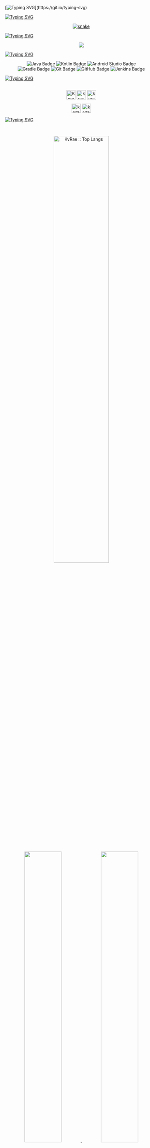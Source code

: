 [![Typing SVG](https://readme-typing-svg.herokuapp.com?font=VT323&size=40&color=13FF08&background=847E8700&center=true&vCenter=true&width=1000&lines=Initializing+terminal+...;User%3A+KvRae;Password%3A+********;cd+%2Fhome%2FKvrae%2Fscripts;cat+About.txt;Hello+world!;My+name+is+karam;U+can+call+me+KvRae+on+the+net;I'm+a+Software+Engineering+Student;And+I+have+%2B8+years+learning;about+computers+and+tech+stuff...;U+wana+know+more+right+%3F+;Go+get+me+on+socials+down+below+;see+you+soon+I+gtg+...;Exit.;Closing+terminal...)](https://git.io/typing-svg)

[![Typing SVG](https://readme-typing-svg.herokuapp.com?font=VT323&size=40&color=00F737&center=true&vCenter=true&width=1000&lines=Snake_Eat_Grid)](https://git.io/typing-svg)

<div align="center">
  <a href="http://kvrae.github.io/">
  <img  src="https://user-images.githubusercontent.com/58667227/229009150-66bd68d8-e0c7-49ab-afb0-606d923c3e83.svg"
       alt="snake" /></a>
</div>
  
  [![Typing SVG](https://readme-typing-svg.herokuapp.com?font=VT323&size=40&color=00F737&center=true&vCenter=true&width=1000&lines=Visitors_Counter)](https://git.io/typing-svg)
   <br>
  <p align="center">
  <img  src="https://profile-counter.glitch.me/KvRae/count.svg" />
  </p>

  [![Typing SVG](https://readme-typing-svg.herokuapp.com?font=VT323&size=40&color=00F737&center=true&vCenter=true&width=1000&lines=Languages_And_Tools)](https://git.io/typing-svg)

  <div align="center">

  ![Java Badge](https://img.shields.io/badge/Java-007396?style=for-the-badge&logo=java&logoColor=orange)
  ![Kotlin Badge](https://img.shields.io/badge/Kotlin-0095D5?style=for-the-badge&logo=kotlin&logoColor=white)
  ![Android Studio Badge](https://img.shields.io/badge/Android%20Studio-3DDC84?style=for-the-badge&logo=android-studio&logoColor=white)
  </br>
  ![Gradle Badge](https://img.shields.io/badge/Gradle-02303A?style=for-the-badge&logo=gradle&logoColor=white)
  ![Git Badge](https://img.shields.io/badge/Git-F05032?style=for-the-badge&logo=git&logoColor=white)
  ![GitHub Badge](https://img.shields.io/badge/GitHub-181717?style=for-the-badge&logo=github&logoColor=white)
  ![Jenkins Badge](https://img.shields.io/badge/Jenkins-D24939?style=for-the-badge&logo=jenkins&logoColor=white)

  </div>
  
[![Typing SVG](https://readme-typing-svg.herokuapp.com?font=VT323&size=40&color=00F737&center=true&vCenter=true&width=1000&lines=Social_Accounts)](https://git.io/typing-svg)
<detail>
    <p align="center">
      <br/>
      <a href="https://www.linkedin.com/in/karam-mannai-1a7a851b1/" target="blank"><img align="center"
         src="https://img.shields.io/badge/linkedin-%231DA1F2.svg?style=for-the-badge&logo=linkedin&logoColor=white"
         alt="Kvrae" height="30"/></a>
      <a href="https://www.facebook.com/KaramMannai/" target="blank"><img align="center"
         src="https://img.shields.io/badge/facebook-4267B2.svg?style=for-the-badge&logo=facebook&logoColor=white"
         alt="kvrae" height="30"/></a>
      <a href="https://mailto:karamelmannai@gmail.com" target="blank"><img align="center"
         src="https://img.shields.io/badge/gmail-EA4335.svg?style=for-the-badge&logo=gmail&logoColor=white"
         alt="kvrae" height="30"/></a>
    </p>
  <p align="center">
      <a href="https://wa.me/+21699026017" target="blank"><img align="center"
         src="https://img.shields.io/badge/whatsapp-4B7F1.svg?style=for-the-badge&logo=whatsapp&logoColor=white"
         alt="kvrae" height="30"/></a>
      <a href="https://twitter.com/KvRae_" target="blank"><img align="center"
         src="https://img.shields.io/badge/twitter-1DA1F2.svg?style=for-the-badge&logo=twitter&logoColor=white"
         alt="kvrae" height="30"/></a>
      <br>
    </p>
  </samp>
 </detail>

[![Typing SVG](https://readme-typing-svg.herokuapp.com?font=VT323&size=40&color=00F737&center=true&vCenter=true&width=1000&lines=Profile_Stats)](https://git.io/typing-svg)

  <div>
      <br/>
        <p align="center">
          <a href="https://github.com/KvRae/">
          <img src="https://github-readme-stats.vercel.app/api/top-langs/?username=KvRae&langs_count=8&theme=gotham&layout=compact&hide_border=true" alt="KvRae :: Top Langs" style="width: 60%;" /></a>
        </p>
        <p align="center">
          <a href="https://github.com/KvRae/">
          <img width="49.5%" src="https://github-readme-stats.vercel.app/api?username=KvRae&show_icons=true&theme=gotham&hide_border=true" />
          <img width="49.5%" src="https://github-readme-streak-stats.herokuapp.com/?user=KvRae&theme=gotham&hide_border=true" />
          </a>
       </p>
     <br>
  </div>
